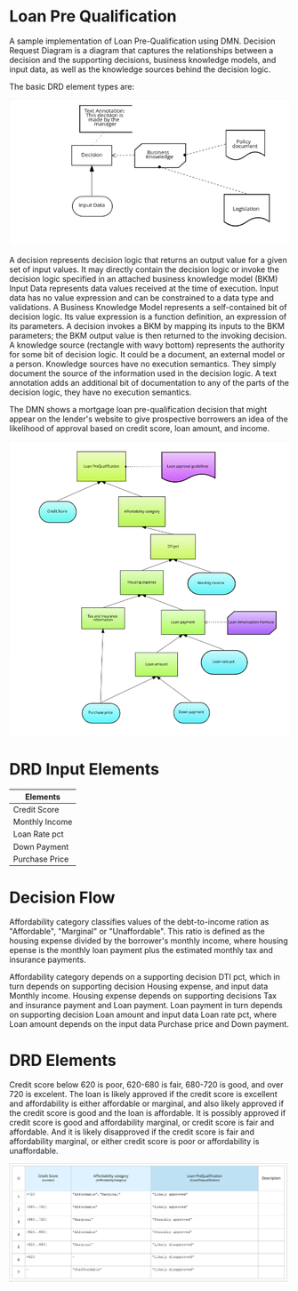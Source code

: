 Loan Pre Qualification
=======================

A sample implementation of Loan Pre-Qualification using DMN. Decision Request Diagram is a diagram that captures the relationships between a decision and the supporting decisions, business knowledge models, and input data, as well as the knowledge sources behind the decision logic. 

The basic DRD element types are: 

![](https://raw.githubusercontent.com/snandakumar87/loan-pre-qualification-dmn/master/DMN_overview.png)

A decision represents decision logic that returns an output value for a given set of input values. It may directly contain the decision logic or invoke the decision logic specified in an attached business knowledge model (BKM)
Input Data represents data values received at the time of execution. Input data has no value expression and can be constrained to a data type and validations.
A Business Knowledge Model represents a self-contained bit of decision logic. Its value expression is a function definition, an expression of its parameters. A decision invokes a BKM by mapping its inputs to the BKM parameters; the BKM output value is then returned to the invoking decision.
A knowledge source (rectangle with wavy bottom) represents the authority for some bit of decision logic. It could be a document, an external model or a person. Knowledge sources have no execution semantics. They simply document the source of the information used in the decision logic.
A text annotation adds an additional bit of documentation to any of the parts of the decision logic, they have no execution semantics.

The DMN shows a mortgage loan pre-qualification decision that might appear on the lender's website to give prospective borrowers an idea of the likelihood of approval based on credit score, loan amount, and income.

![](https://raw.githubusercontent.com/snandakumar87/loan-pre-qualification-dmn/master/Loan_prequalification_overview.png)

DRD Input Elements
==================

Elements        | 
-------------   | 
Credit Score    | 
Monthly Income  |
Loan Rate pct   |
Down Payment    |
Purchase Price  |

Decision Flow
==============

Affordability category classifies values of the debt-to-income ration as "Affordable", "Marginal" or "Unaffordable". This ratio is defined as the housing expense divided by the borrower's monthly income, where housing epense is the monthly loan payment plus the estimated monthly tax and insurance payments.

Affordability category depends on a supporting decision DTI pct, which in turn depends on supporting decision Housing expense, and input data Monthly income. Housing expense depends on supporting decisions Tax and insurance payment and Loan payment. Loan payment in turn depends on supporting decision Loan amount and input data Loan rate pct, where Loan amount depends on the input data Purchase price and Down payment.

DRD Elements
=============

Credit score below 620 is poor, 620-680 is fair, 680-720 is good, and over 720 is excelent. The loan is likely approved if the credit score is excellent and affordability is either affordable or marginal, and also likely approved if the credit score is good and the loan is affordable. It is possibly approved if credit score is good and affordability marginal, or credit score is fair and affordable. And it is likely disapproved if the credit score is fair and affordability marginal, or either credit score is poor or affordability is unaffordable.

![](https://raw.githubusercontent.com/snandakumar87/loan-pre-qualification-dmn/master/loan_prequal.png)




